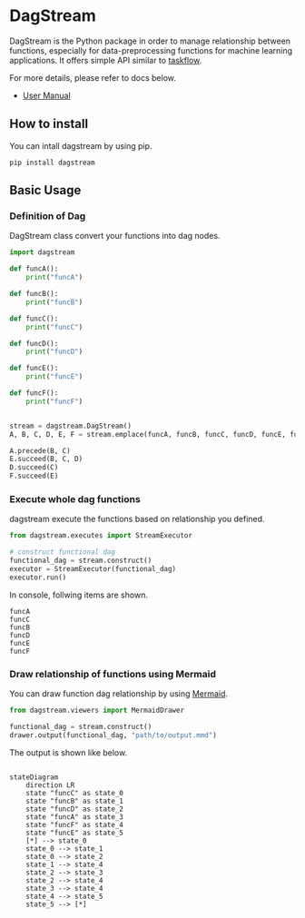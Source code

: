 # DagStream

DagStream is the Python package in order to manage relationship between functions, especially for data-preprocessing functions for machine learning applications. It offers simple API similar to [taskflow](https://github.com/taskflow/taskflow).

For more details, please refer to docs below.

- [User Manual](https://ricosjp.github.io/dagstream/)

## How to install

You can intall dagstream by using pip.

```
pip install dagstream
```

## Basic Usage

### Definition of Dag

DagStream class convert your functions into dag nodes.

```python
import dagstream

def funcA():
    print("funcA")

def funcB():
    print("funcB")

def funcC():
    print("funcC")

def funcD():
    print("funcD")

def funcE():
    print("funcE")

def funcF():
    print("funcF")


stream = dagstream.DagStream()
A, B, C, D, E, F = stream.emplace(funcA, funcB, funcC, funcD, funcE, funcF)

A.precede(B, C)
E.succeed(B, C, D)
D.succeed(C)
F.succeed(E)

```

### Execute whole dag functions

dagstream execute the functions based on relationship you defined.

```python
from dagstream.executes import StreamExecutor

# construct functional dag
functional_dag = stream.construct()
executor = StreamExecutor(functional_dag)
executor.run()
```

In console, follwing items are shown.

```
funcA
funcC
funcB
funcD
funcE
funcF
```

### Draw relationship of functions using Mermaid

You can draw function dag relationship by using [Mermaid](https://mermaid.js.org/).

```python
from dagstream.viewers import MermaidDrawer

functional_dag = stream.construct()
drawer.output(functional_dag, "path/to/output.mmd")

```

The output is shown like below.

```mermaid

stateDiagram
    direction LR
    state "funcC" as state_0
    state "funcB" as state_1
    state "funcD" as state_2
    state "funcA" as state_3
    state "funcF" as state_4
    state "funcE" as state_5
    [*] --> state_0
    state_0 --> state_1
    state_0 --> state_2
    state_1 --> state_4
    state_2 --> state_3
    state_2 --> state_4
    state_3 --> state_4
    state_4 --> state_5
    state_5 --> [*]

```
